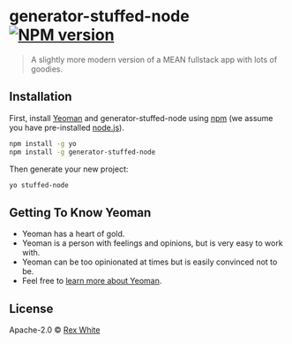 # generator-stuffed-node [![NPM version][npm-image]][npm-url]
> A slightly more modern version of a MEAN fullstack app with lots of goodies.

## Installation

First, install [Yeoman](http://yeoman.io) and generator-stuffed-node using [npm](https://www.npmjs.com/) (we assume you have pre-installed [node.js](https://nodejs.org/)).

```bash
npm install -g yo
npm install -g generator-stuffed-node
```

Then generate your new project:

```bash
yo stuffed-node
```

## Getting To Know Yeoman

 * Yeoman has a heart of gold.
 * Yeoman is a person with feelings and opinions, but is very easy to work with.
 * Yeoman can be too opinionated at times but is easily convinced not to be.
 * Feel free to [learn more about Yeoman](http://yeoman.io/).

## License

Apache-2.0 © [Rex White]()


[npm-image]: https://badge.fury.io/js/generator-stuffed-node.svg
[npm-url]: https://npmjs.org/package/generator-stuffed-node
[travis-image]: https://travis-ci.org/rexwhite/generator-stuffed-node.svg?branch=master
[travis-url]: https://travis-ci.org/rexwhite/generator-stuffed-node
[daviddm-image]: https://david-dm.org/rexwhite/generator-stuffed-node.svg?theme=shields.io
[daviddm-url]: https://david-dm.org/rexwhite/generator-stuffed-node
